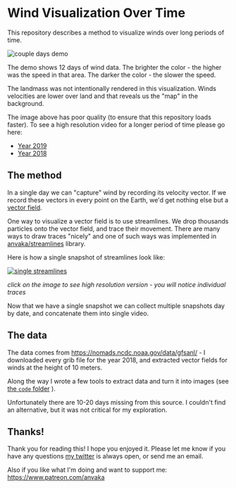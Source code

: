 # Wind Visualization Over Time

This repository describes a method to visualize winds over long periods of time.

![couple days demo](https://i.imgur.com/iiNR6le.gif)

The demo shows 12 days of wind data. The brighter the color - the higher was the
speed in that area. The darker the color - the slower the speed.

The landmass was not intentionally rendered in this visualization. Winds velocities are
lower over land and that reveals us the "map" in the background.

The image above has poor quality (to ensure that this repository loads faster).
To see a high resolution video for a longer period of time please go here:

* [Year 2019](https://youtu.be/I3EICvNzVNY)
* [Year 2018](https://www.youtube.com/watch?v=u-vCQn0c0qE)

## The method

In a single day we can "capture" wind by recording its velocity vector. If we record
these vectors in every point on the Earth, we'd get nothing else but a [vector field](https://en.wikipedia.org/wiki/Vector_field).

One way to visualize a vector field is to use streamlines. We drop thousands particles onto the vector
field, and trace their movement. There are many ways to draw traces "nicely" and one of such ways was
implemented in [anvaka/streamlines](https://github.com/anvaka/streamlines) library.

Here is how a single snapshot of streamlines look like:

[![single streamlines](https://i.imgur.com/N8GB667l.jpg)](https://i.imgur.com/N8GB667.jpg)

_click on the image to see high resolution version - you will notice individual traces_

Now that we have a single snapshot we can collect multiple snapshots day by date, and concatenate
them into single video.

## The data

The data comes from https://nomads.ncdc.noaa.gov/data/gfsanl/ - I downloaded every grib file for
the year 2018, and extracted vector fields for winds at the height of 10 meters.

Along the way I wrote a few tools to extract data
and turn it into images (see [the `code` folder](https://github.com/anvaka/winvelviz/blob/master/code/) ).

Unfortunately there are 10-20 days missing from this source. I couldn't find an alternative,
but it was not critical for my exploration.

## Thanks!

Thank you for reading this! I hope you enjoyed it. Please let me know if you have any questions
[my twitter](https://twitter.com/anvaka) is always open, or send me an email.

Also if you like what I'm doing and want to support me: https://www.patreon.com/anvaka
